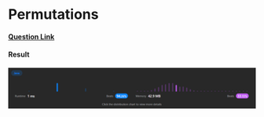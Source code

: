 # Permutations

#### [Question Link](https://leetcode.com/problems/permutations/)

#### Result
![result](Result.png)
